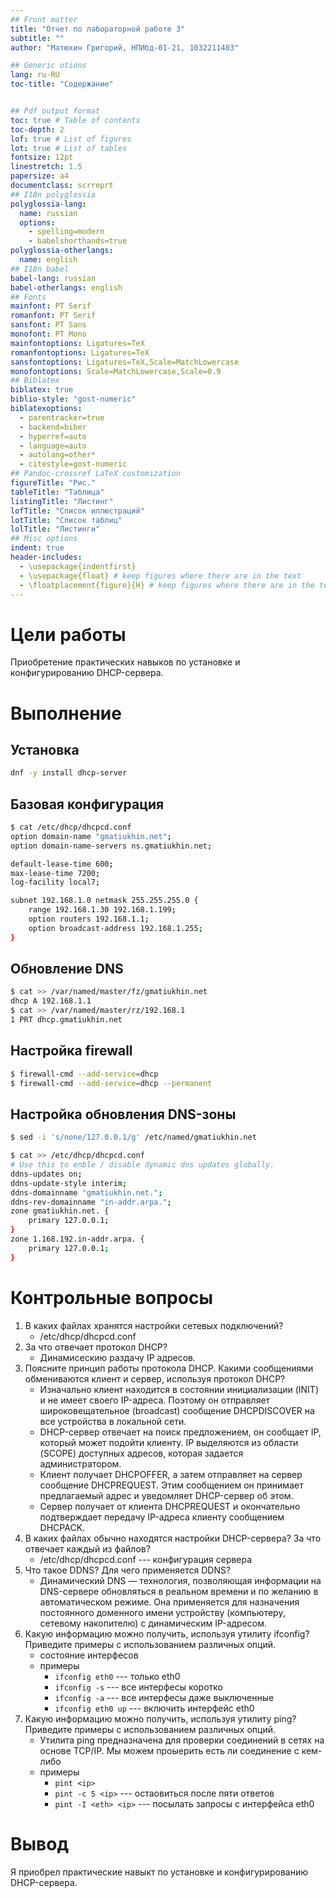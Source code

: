 ```yaml
---
## Front matter
title: "Отчет по лабораторной работе 3"
subtitle: ""
author: "Матюхин Григорий, НПИбд-01-21, 1032211403"

## Generic otions
lang: ru-RU
toc-title: "Содержание"


## Pdf output format
toc: true # Table of contents
toc-depth: 2
lof: true # List of figures
lot: true # List of tables
fontsize: 12pt
linestretch: 1.5
papersize: a4
documentclass: scrreprt
## I18n polyglossia
polyglossia-lang:
  name: russian
  options:
	- spelling=modern
	- babelshorthands=true
polyglossia-otherlangs:
  name: english
## I18n babel
babel-lang: russian
babel-otherlangs: english
## Fonts
mainfont: PT Serif
romanfont: PT Serif
sansfont: PT Sans
monofont: PT Mono
mainfontoptions: Ligatures=TeX
romanfontoptions: Ligatures=TeX
sansfontoptions: Ligatures=TeX,Scale=MatchLowercase
monofontoptions: Scale=MatchLowercase,Scale=0.9
## Biblatex
biblatex: true
biblio-style: "gost-numeric"
biblatexoptions:
  - parentracker=true
  - backend=biber
  - hyperref=auto
  - language=auto
  - autolang=other*
  - citestyle=gost-numeric
## Pandoc-crossref LaTeX customization
figureTitle: "Рис."
tableTitle: "Таблица"
listingTitle: "Листинг"
lofTitle: "Список иллюстраций"
lotTitle: "Список таблиц"
lolTitle: "Листинги"
## Misc options
indent: true
header-includes:
  - \usepackage{indentfirst}
  - \usepackage{float} # keep figures where there are in the text
  - \floatplacement{figure}{H} # keep figures where there are in the text
---
```


# Цели работы
Приобретение практических навыков по установке и конфигурированию DHCP-сервера.

# Выполнение
## Установка
```bash
dnf -y install dhcp-server
```

## Базовая конфигурация

```bash
$ cat /etc/dhcp/dhcpcd.conf
option domain-name "gmatiukhin.net";
option domain-name-servers ns.gmatiukhin.net;

default-lease-time 600;
max-lease-time 7200;
log-facility local7;

subnet 192.168.1.0 netmask 255.255.255.0 {
    range 192.168.1.30 192.168.1.199;
    option routers 192.168.1.1;
    option broadcast-address 192.168.1.255;
}
```

## Обновление DNS

```bash
$ cat >> /var/named/master/fz/gmatiukhin.net
dhcp A 192.168.1.1
$ cat >> /var/named/master/rz/192.168.1
1 PRT dhcp.gmatiukhin.net
```

## Настройка firewall

```bash
$ firewall-cmd --add-service=dhcp
$ firewall-cmd --add-service=dhcp --permanent
```

## Настройка обновления DNS-зоны

```bash
$ sed -i 's/none/127.0.0.1/g' /etc/named/gmatiukhin.net
```

```bash
$ cat >> /etc/dhcp/dhcpcd.conf
# Use this to enble / disable dynamic dns updates globally.
ddns-updates on;
ddns-update-style interim;
ddns-domainname "gmatiukhin.net.";
ddns-rev-domainname "in-addr.arpa.";
zone gmatiukhin.net. {
    primary 127.0.0.1;
}
zone 1.168.192.in-addr.arpa. {
    primary 127.0.0.1;
}
```

# Контрольные вопросы
1. В каких файлах хранятся настройки сетевых подключений?
    - /etc/dhcp/dhcpcd.conf
2. За что отвечает протокол DHCP?
    - Динамисескию раздачу IP адресов.
3. Поясните принцип работы протокола DHCP. Какими сообщениями обмениваются клиент и сервер, используя протокол DHCP?
    - Изначально клиент находится в состоянии инициализации (INIT) и не имеет своего IP-адреса. Поэтому он отправляет широковещательное (broadcast) сообщение DHCPDISCOVER на все устройства в локальной сети.
    - DHCP-сервер отвечает на поиск предложением, он сообщает IP, который может подойти клиенту. IP выделяются из области (SCOPE) доступных адресов, которая задается администратором.
    - Клиент получает DHCPOFFER, а затем отправляет на сервер сообщение DHCPREQUEST. Этим сообщением он принимает предлагаемый адрес и уведомляет DHCP-сервер об этом.
    - Сервер получает от клиента DHCPREQUEST и окончательно подтверждает передачу IP-адреса клиенту сообщением DHCPACK.
4. В каких файлах обычно находятся настройки DHCP-сервера? За что отвечает каждый из файлов?
    - /etc/dhcp/dhcpcd.conf --- конфигурация сервера
5. Что такое DDNS? Для чего применяется DDNS?
    - Динамический DNS — технология, позволяющая информации на DNS-сервере обновляться в реальном времени и по желанию в автоматическом режиме. Она применяется для назначения постоянного доменного имени устройству (компьютеру, сетевому накопителю) с динамическим IP-адресом.
6. Какую информацию можно получить, используя утилиту ifconfig? Приведите примеры с использованием различных опций.
    - состояние интерфесов
    - примеры
        - `ifconfig eth0` --- только eth0
        - `ifconfig -s` --- все интерфесы коротко
        - `ifconfig -a` --- все интерфесы даже выключенные 
        - `ifconfig eth0 up` --- включить интерфейс eth0
7. Какую информацию можно получить, используя утилиту ping? Приведите примеры с использованием различных опций.
    - Утилита ping предназначена для проверки соединений в сетях на основе TCP/IP. Мы можем проыерить есть ли соединение с кем-либо
    - примеры
        - `pint <ip>`
        - `pint -c 5 <ip>` --- остаовиться после пяти ответов
        - `pint -I <eth> <ip>` --- посылать запросы с интерфейса eth0

# Вывод
Я приобрел практические навыкт по установке и конфигурированию DHCP-сервера.
